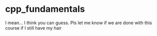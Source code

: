 # cpp_fundamentals
I mean... I think you can guess. Pls let me know if we are done with this course if I still have my hair

